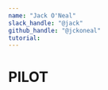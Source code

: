 ```yaml
---
name: "Jack O'Neal"
slack_handle: "@jack"
github_handle: "@jckoneal"
tutorial: 
---
```


# PILOT 

<!-- This board is pretty much the same as v1 but I connected some parts that I didn't catch because I didn't run DRC-->

<!-- 22 bucks for 2 partially assembled boards -->

<!-- learning more as I go and figureing out I did something wrong after ordering my PCB -->
